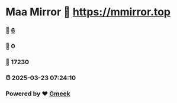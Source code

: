 # Maa Mirror :link: https://mmirror.top 
### :page_facing_up: [6](https://mmirror.top/tag.html) 
### :speech_balloon: 0 
### :hibiscus: 17230 
### :alarm_clock: 2025-03-23 07:24:10 
### Powered by :heart: [Gmeek](https://github.com/Meekdai/Gmeek)
